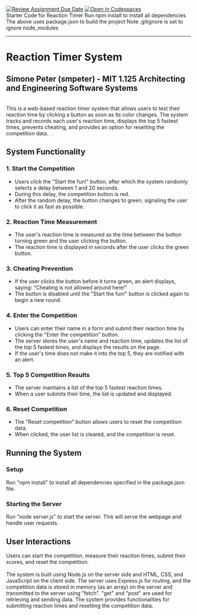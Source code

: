 [![Review Assignment Due Date](https://classroom.github.com/assets/deadline-readme-button-22041afd0340ce965d47ae6ef1cefeee28c7c493a6346c4f15d667ab976d596c.svg)](https://classroom.github.com/a/e__G6ZpK)
[![Open in Codespaces](https://classroom.github.com/assets/launch-codespace-2972f46106e565e64193e422d61a12cf1da4916b45550586e14ef0a7c637dd04.svg)](https://classroom.github.com/open-in-codespaces?assignment_repo_id=15908628)
<br>
Starter Code for Reaction Timer 
Run npm install to install all dependencies 
The above uses package.json to build the project
Note .gitignore is set to ignore node_modules

----------------------------------------------------------------------------------------------------------------------------------------------------------------------------------------------------------------------------------------------

# Reaction Timer System
## Simone Peter (smpeter) - MIT 1.125 Architecting and Engineering Software Systems

<br>
This is a web-based reaction timer system that allows users to test their reaction time by clicking a button as soon as its color changes. The system tracks and records each user's reaction time, displays the top 5 fastest times, prevents cheating, and provides an option for resetting the competition data.
<br>

## System Functionality
### 1. Start the Competition <br>
- Users click the "Start the fun!" button, after which the system randomly selects a delay between 1 and 20 seconds. <br>
- During this delay, the competition button is red. <br>
- After the random delay, the button changes to green, signaling the user to click it as fast as possible. <br>
### 2. Reaction Time Measurement <br>
- The user's reaction time is measured as the time between the button turning green and the user clicking the button. <br>
- The reaction time is displayed in seconds after the user clicks the green button. <br>
### 3. Cheating Prevention <br>
- If the user clicks the button before it turns green, an alert displays, saying: "Cheating is not allowed around here!" <br>
- The button is disabled until the "Start the fun!" button is clicked again to begin a new round. <br>
### 4. Enter the Competition <br>
- Users can enter their name in a form and submit their reaction time by clicking the "Enter the competition" button. <br>
- The server stores the user's name and reaction time, updates the list of the top 5 fastest times, and displays the results on the page. <br>
- If the user's time does not make it into the top 5, they are notified with an alert. <br>
### 5. Top 5 Competition Results <br>
- The server maintains a list of the top 5 fastest reaction times. <br>
- When a user submits their time, the list is updated and displayed. <br>
### 6. Reset Competition <br>
- The "Reset competition" button allows users to reset the competition data. <br>
- When clicked, the user list is cleared, and the competition is reset. <br>
## Running the System <br>
### Setup <br>
Run "npm install" to install all dependencies specified in the package.json file. <br>
### Starting the Server <br>
Run "node server.js" to start the server. This will serve the webpage and handle user requests. <br>
## User Interactions <br>
Users can start the competition, measure their reaction times, submit their scores, and reset the competition. <br> <br>
The system is built using Node.js on the server side and HTML, CSS, and JavaScript on the client side. The server uses Express.js for routing, and the competition data is stored in memory (as an array) on the server and transmitted to the server using "fetch". "get" and "post" are used for retrieving and sending data. The system provides functionalities for submitting reaction times and resetting the competition data.
